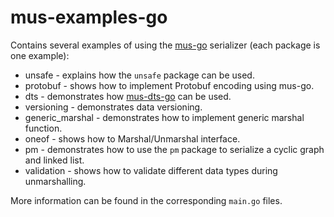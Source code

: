 # mus-examples-go
Contains several examples of using the [mus-go](https://github.com/mus-format/mus-go)
serializer (each package is one example):
- unsafe - explains how the `unsafe` package can be used.
- protobuf - shows how to implement Protobuf encoding using mus-go.
- dts - demonstrates how [mus-dts-go](https://github.com/mus-format/mus-dts-go) 
  can be used.
- versioning - demonstrates data versioning.
- generic_marshal - demonstrates how to implement generic marshal function.
- oneof - shows how to Marshal/Unmarshal interface.
- pm - demonstrates how to use the `pm` package to serialize a cyclic graph and
  linked list.
- validation - shows how to validate different data types during unmarshalling.

More information can be found in the corresponding `main.go` files.